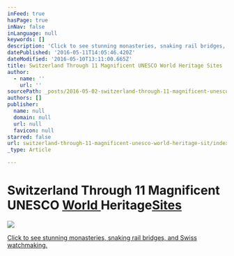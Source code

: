 ```yaml
---
inFeed: true
hasPage: true
inNav: false
inLanguage: null
keywords: []
description: 'Click to see stunning monasteries, snaking rail bridges, and Swiss watchmaking.'
datePublished: '2016-05-11T14:05:46.420Z'
dateModified: '2016-05-10T13:11:00.665Z'
title: Switzerland Through 11 Magnificent UNESCO World Heritage Sites
author:
  - name: ''
    url: ''
sourcePath: _posts/2016-05-02-switzerland-through-11-magnificent-unesco-world-heritage-sit.md
authors: []
publisher:
  name: null
  domain: null
  url: null
  favicon: null
starred: false
url: switzerland-through-11-magnificent-unesco-world-heritage-sit/index.html
_type: Article

---
```

# Switzerland Through 11 Magnificent UNESCO [World ][0]Heritage[Sites][0]
![](https://the-grid-user-content.s3-us-west-2.amazonaws.com/7402cb8d-dd87-40ff-8b87-8b0c37241a67.jpg)

[Click to see stunning monasteries, snaking rail bridges, and Swiss watchmaking.][0]

[0]: http://www.natgeotraveller.in/magazine/month/swiss-special/swiss-heritage/
